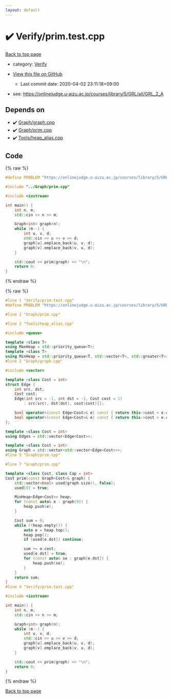 ```yaml
---
layout: default
---
```


<!-- mathjax config similar to math.stackexchange -->
<script type="text/javascript" async
  src="https://cdnjs.cloudflare.com/ajax/libs/mathjax/2.7.5/MathJax.js?config=TeX-MML-AM_CHTML">
</script>
<script type="text/x-mathjax-config">
  MathJax.Hub.Config({
    TeX: { equationNumbers: { autoNumber: "AMS" }},
    tex2jax: {
      inlineMath: [ ['$','$'] ],
      processEscapes: true
    },
    "HTML-CSS": { matchFontHeight: false },
    displayAlign: "left",
    displayIndent: "2em"
  });
</script>

<script type="text/javascript" src="https://cdnjs.cloudflare.com/ajax/libs/jquery/3.4.1/jquery.min.js"></script>
<script src="https://cdn.jsdelivr.net/npm/jquery-balloon-js@1.1.2/jquery.balloon.min.js" integrity="sha256-ZEYs9VrgAeNuPvs15E39OsyOJaIkXEEt10fzxJ20+2I=" crossorigin="anonymous"></script>
<script type="text/javascript" src="../../assets/js/copy-button.js"></script>
<link rel="stylesheet" href="../../assets/css/copy-button.css" />


# :heavy_check_mark: Verify/prim.test.cpp

<a href="../../index.html">Back to top page</a>

* category: <a href="../../index.html#5a750f86ef41f22f852c43351e3ff383">Verify</a>
* <a href="{{ site.github.repository_url }}/blob/master/Verify/prim.test.cpp">View this file on GitHub</a>
    - Last commit date: 2020-04-02 23:11:18+09:00


* see: <a href="https://onlinejudge.u-aizu.ac.jp/courses/library/5/GRL/all/GRL_2_A">https://onlinejudge.u-aizu.ac.jp/courses/library/5/GRL/all/GRL_2_A</a>


## Depends on

* :heavy_check_mark: <a href="../../library/Graph/graph.cpp.html">Graph/graph.cpp</a>
* :heavy_check_mark: <a href="../../library/Graph/prim.cpp.html">Graph/prim.cpp</a>
* :heavy_check_mark: <a href="../../library/Tools/heap_alias.cpp.html">Tools/heap_alias.cpp</a>


## Code

<a id="unbundled"></a>
{% raw %}
```cpp
#define PROBLEM "https://onlinejudge.u-aizu.ac.jp/courses/library/5/GRL/all/GRL_2_A"

#include "../Graph/prim.cpp"

#include <iostream>

int main() {
    int n, m;
    std::cin >> n >> m;

    Graph<int> graph(n);
    while (m--) {
        int u, v, d;
        std::cin >> u >> v >> d;
        graph[u].emplace_back(u, v, d);
        graph[v].emplace_back(v, u, d);
    }

    std::cout << prim(graph) << "\n";
    return 0;
}

```
{% endraw %}

<a id="bundled"></a>
{% raw %}
```cpp
#line 1 "Verify/prim.test.cpp"
#define PROBLEM "https://onlinejudge.u-aizu.ac.jp/courses/library/5/GRL/all/GRL_2_A"

#line 2 "Graph/prim.cpp"

#line 2 "Tools/heap_alias.cpp"

#include <queue>

template <class T>
using MaxHeap = std::priority_queue<T>;
template <class T>
using MinHeap = std::priority_queue<T, std::vector<T>, std::greater<T>>;
#line 2 "Graph/graph.cpp"

#include <vector>

template <class Cost = int>
struct Edge {
    int src, dst;
    Cost cost;
    Edge(int src = -1, int dst = -1, Cost cost = 1)
        : src(src), dst(dst), cost(cost){};

    bool operator<(const Edge<Cost>& e) const { return this->cost < e.cost; }
    bool operator>(const Edge<Cost>& e) const { return this->cost > e.cost; }
};

template <class Cost = int>
using Edges = std::vector<Edge<Cost>>;

template <class Cost = int>
using Graph = std::vector<std::vector<Edge<Cost>>>;
#line 5 "Graph/prim.cpp"

#line 7 "Graph/prim.cpp"

template <class Cost, class Cap = int>
Cost prim(const Graph<Cost>& graph) {
    std::vector<bool> used(graph.size(), false);
    used[0] = true;

    MinHeap<Edge<Cost>> heap;
    for (const auto& e : graph[0]) {
        heap.push(e);
    }

    Cost sum = 0;
    while (!heap.empty()) {
        auto e = heap.top();
        heap.pop();
        if (used[e.dst]) continue;

        sum += e.cost;
        used[e.dst] = true;
        for (const auto& se : graph[e.dst]) {
            heap.push(se);
        }
    }
    return sum;
}
#line 4 "Verify/prim.test.cpp"

#include <iostream>

int main() {
    int n, m;
    std::cin >> n >> m;

    Graph<int> graph(n);
    while (m--) {
        int u, v, d;
        std::cin >> u >> v >> d;
        graph[u].emplace_back(u, v, d);
        graph[v].emplace_back(v, u, d);
    }

    std::cout << prim(graph) << "\n";
    return 0;
}

```
{% endraw %}

<a href="../../index.html">Back to top page</a>

